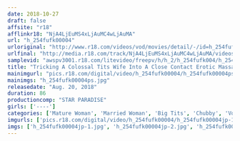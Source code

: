 ```yaml
---
date: 2018-10-27
draft: false
affsite: "r18"
afflinkr18: "NjA4LjEuMS4xLjAuMC4wLjAuMA"
url: "h_254fufk00004"
urloriginal: "http://www.r18.com/videos/vod/movies/detail/-/id=h_254fufk00004"
urlfinal: "http://media.r18.com/track/NjA4LjEuMS4xLjAuMC4wLjAuMA/videos/vod/movies/detail/-/id=h_254fufk00004"
samplevid: "awspv3001.r18.com/litevideo/freepv/h/h_2/h_254fufk004/h_254fufk004_dmb_w.mp4"
title: "Tricking A Colossal Tits Wife Into A Close Contact Erotic Massage.. M.K (Stage Name) 48 Years Old"
mainimgurl: "pics.r18.com/digital/video/h_254fufk00004/h_254fufk00004ps.jpg"
mainimgs: "h_254fufk00004ps.jpg"
releasedate: "Aug. 20, 2018"
duration: 86
productioncomp: "STAR PARADISE"
girls: ['----']
categories: ['Mature Woman', 'Married Woman', 'Big Tits', 'Chubby', 'Voyeur', 'Cheating Wife', 'Hi-Def']
imgurls: ['pics.r18.com/digital/video/h_254fufk00004/h_254fufk00004jp-1.jpg', 'pics.r18.com/digital/video/h_254fufk00004/h_254fufk00004jp-2.jpg', 'pics.r18.com/digital/video/h_254fufk00004/h_254fufk00004jp-3.jpg', 'pics.r18.com/digital/video/h_254fufk00004/h_254fufk00004jp-4.jpg', 'pics.r18.com/digital/video/h_254fufk00004/h_254fufk00004jp-5.jpg', 'pics.r18.com/digital/video/h_254fufk00004/h_254fufk00004jp-6.jpg', 'pics.r18.com/digital/video/h_254fufk00004/h_254fufk00004jp-7.jpg', 'pics.r18.com/digital/video/h_254fufk00004/h_254fufk00004jp-8.jpg', 'pics.r18.com/digital/video/h_254fufk00004/h_254fufk00004jp-9.jpg', 'pics.r18.com/digital/video/h_254fufk00004/h_254fufk00004jp-10.jpg', 'pics.r18.com/digital/video/h_254fufk00004/h_254fufk00004jp-11.jpg', 'pics.r18.com/digital/video/h_254fufk00004/h_254fufk00004jp-12.jpg', 'pics.r18.com/digital/video/h_254fufk00004/h_254fufk00004jp-13.jpg', 'pics.r18.com/digital/video/h_254fufk00004/h_254fufk00004jp-14.jpg', 'pics.r18.com/digital/video/h_254fufk00004/h_254fufk00004jp-15.jpg', 'pics.r18.com/digital/video/h_254fufk00004/h_254fufk00004jp-16.jpg', 'pics.r18.com/digital/video/h_254fufk00004/h_254fufk00004jp-17.jpg', 'pics.r18.com/digital/video/h_254fufk00004/h_254fufk00004jp-18.jpg', 'pics.r18.com/digital/video/h_254fufk00004/h_254fufk00004jp-19.jpg', 'pics.r18.com/digital/video/h_254fufk00004/h_254fufk00004jp-20.jpg']
imgs: ['h_254fufk00004jp-1.jpg', 'h_254fufk00004jp-2.jpg', 'h_254fufk00004jp-3.jpg', 'h_254fufk00004jp-4.jpg', 'h_254fufk00004jp-5.jpg', 'h_254fufk00004jp-6.jpg', 'h_254fufk00004jp-7.jpg', 'h_254fufk00004jp-8.jpg', 'h_254fufk00004jp-9.jpg', 'h_254fufk00004jp-10.jpg', 'h_254fufk00004jp-11.jpg', 'h_254fufk00004jp-12.jpg', 'h_254fufk00004jp-13.jpg', 'h_254fufk00004jp-14.jpg', 'h_254fufk00004jp-15.jpg', 'h_254fufk00004jp-16.jpg', 'h_254fufk00004jp-17.jpg', 'h_254fufk00004jp-18.jpg', 'h_254fufk00004jp-19.jpg', 'h_254fufk00004jp-20.jpg']
---
```

